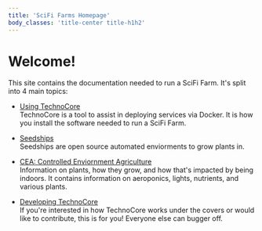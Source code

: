 ```yaml
---
title: 'SciFi Farms Homepage'
body_classes: 'title-center title-h1h2'
---
```


# Welcome!
This site contains the documentation needed to run a SciFi Farm. It's split into 4 main topics:

* [Using TechnoCore](../technocore)   
    TechnoCore is a tool to assist in deploying services via Docker. It is how you install the software needed to run a SciFi Farm.   
    
* [Seedships](../seedships)  
    Seedships are open source automated enviorments to grow plants in.   
    
* [CEA: Controlled Enviornment Agriculture](../cea)  
    Information on plants, how they grow, and how that's impacted by being indoors. It contains information on aeroponics, lights, nutrients, and various plants.  
    
* [Developing TechnoCore](../dev)  
    If you're interested in how TechnoCore works under the covers or would like to contribute, this is for you! Everyone else can bugger off. 
